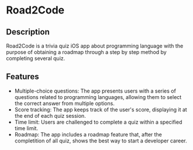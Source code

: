 # Road2Code

## Description

Road2Code is a trivia quiz iOS app about programming language with the purpose of obtaining a roadmap through a step by step method by completing several quiz.

## Features

- Multiple-choice questions: The app presents users with a series of questions related to programming languages, allowing them to select the correct answer from multiple options.
- Score tracking: The app keeps track of the user's score, displaying it at the end of each quiz session.
- Time limit: Users are challenged to complete a quiz within a specified time limit.
- Roadmap: The app includes a roadmap feature that, after the completition of all quiz, shows the best way to start a developer career.
